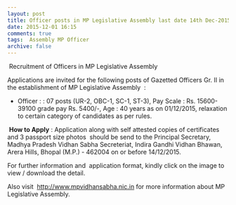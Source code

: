 ```yaml
---
layout: post
title: Officer posts in MP Legislative Assembly last date 14th Dec-2015   
date: 2015-12-01 16:15
comments: true
tags:  Assembly MP Officer 
archive: false
---
```

 Recruitment of Officers in MP Legislative Assembly  


Applications are invited for the following posts of Gazetted Officers Gr. II in the establishment of MP Legislative Assembly  :  


- Officer : : 07 posts (UR-2, OBC-1, SC-1, ST-3), Pay Scale : Rs. 15600-39100 grade pay Rs. 5400/-, Age : 40 years as on 01/12/2015, relaxation to certain category of candidates as per rules. 


 **How to Apply** : Application along with self attested copies of certificates and 3 passport size photos  should be send to the Principal Secretary, Madhya Pradesh Vidhan Sabha Secreteriat, Indira Gandhi Vidhan Bhawan, Arera Hills, Bhopal (M.P.) - 462004 on or before 14/12/2015.

For further information and  application format, kindly click on the image to view / download the detail.

Also visit  <http://www.mpvidhansabha.nic.in> for more information about MP Legislative Assembly. 




